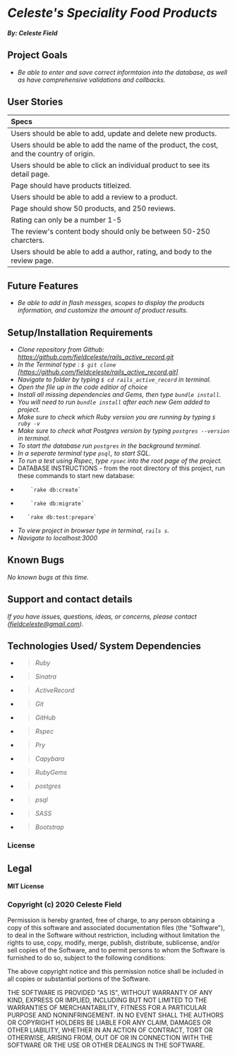 
# _Celeste's Speciality Food Products_


#### _By: Celeste Field_

## Project Goals
* _Be able to enter and save correct informtaion into the database, as well as have comprehensive validations and callbacks._

## User Stories
|Specs|
| :-----|
| Users should be able to add, update and delete new products. | √
| Users should be able to add the name of the product, the cost, and the country of origin.|√
| Users should be able to click an individual product to see its detail page.|
| Page should have products titleized. |
| Users should be able to add a review to a product.|
| Page should show 50 products, and 250 reviews.|
| Rating can only be a number 1-5 |
| The review's content body should only be between 50-250 charcters. |
| Users should be able to add a author, rating, and body to the review page.|


## Future Features
* _Be able to add in flash messges, scopes to display the products information, and customize the amount of product results._

## Setup/Installation Requirements

* _Clone repository from Github: https://github.com/fieldceleste/rails_active_record.git_
* _In the Terminal type : `$ git clone` [https://github.com/fieldceleste/rails_active_record.git]_
* _Navigate to folder by typing  `$ cd rails_active_record` in terminal._
* _Open the file up in the code editior of choice_
* _Install all missing dependencies and Gems, then type `bundle install`._
* _You will need to run `bundle install` after each new Gem added to project._
* _Make sure to check which Ruby version you are running by typing `$ ruby -v`_
* _Make sure to check what Postgres version by typing `postgres --version` in terminal._
* _To start the database run `postgres` in the background terminal._
* _In a seperate terminal type `psql`, to start SQL._
* _To run a test using Rspec, type `rpsec` into the root page of the project._
* DATABASE INSTRUCTIONS - from the root directory of this project, run these commands to start new database:
*         `rake db:create`
*         `rake db:migrate`
*        `rake db:test:prepare`

* _To view project in browser type in terminal, `rails s`._
* _Navigate to localhost:3000_


## Known Bugs
_No known bugs at this time._

## Support and contact details
_If you have issues, questions, ideas, or concerns, please contact (fieldceleste@gmail.com)._

## Technologies Used/ System Dependencies

* >_Ruby_
* >_Sinatra_
* >_ActiveRecord_
* >_Git_
* >_GitHub_
* >_Rspec_
* >_Pry_
* >_Capybara_
* >_RubyGems_
* >_postgres_
* >_psql_
* >_SASS_
* >_Bootstrap_

### License
## Legal

#### MIT License

### Copyright (c) 2020 Celeste Field

Permission is hereby granted, free of charge, to any person obtaining a copy
of this software and associated documentation files (the "Software"), to deal
in the Software without restriction, including without limitation the rights
to use, copy, modify, merge, publish, distribute, sublicense, and/or sell
copies of the Software, and to permit persons to whom the Software is
furnished to do so, subject to the following conditions:

The above copyright notice and this permission notice shall be included in all
copies or substantial portions of the Software.

THE SOFTWARE IS PROVIDED "AS IS", WITHOUT WARRANTY OF ANY KIND, EXPRESS OR
IMPLIED, INCLUDING BUT NOT LIMITED TO THE WARRANTIES OF MERCHANTABILITY,
FITNESS FOR A PARTICULAR PURPOSE AND NONINFRINGEMENT. IN NO EVENT SHALL THE
AUTHORS OR COPYRIGHT HOLDERS BE LIABLE FOR ANY CLAIM, DAMAGES OR OTHER
LIABILITY, WHETHER IN AN ACTION OF CONTRACT, TORT OR OTHERWISE, ARISING FROM,
OUT OF OR IN CONNECTION WITH THE SOFTWARE OR THE USE OR OTHER DEALINGS IN THE
SOFTWARE.
